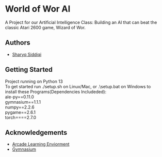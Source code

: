 
# World of Wor AI

A Project for our Artificial Intelligence Class: Building an AI that can beat the classic Atari 2600 game, Wizard of Wor.


## Authors

- [Sharyq Siddiqi](https://www.github.com/ryqshaw)


## Getting Started

Project running on Python 13\
To get started run ./setup.sh on Linux/Mac, or .\setup.bat on Windows to install these Programs(Dependencies Includeded):\
ale-py==0.11.0\
gymnasium==1.1.1\
numpy==2.2.6\
pygame==2.6.1\
torch====2.7.0
## Acknowledgements

 - [Arcade Learning Enviorment](https://ale.farama.org/)
 - [Gymnasium](https://gymnasium.farama.org/)
